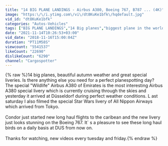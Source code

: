 ```yaml
---
title: "14 BIG PLANE LANDINGS - Airbus A380, Boeing 767, B787 ... (4K)"
image: "https:\/\/i.ytimg.com\/vi\/dt8KuKe1bfk\/hqdefault.jpg"
vid_id: "dt8KuKe1bfk"
categories: "Autos-Vehicles"
tags: ["BIG PLANE LANDINGS","14 Big planes","biggest plane in the world"]
date: "2021-11-14T10:26:53+03:00"
vid_date: "2018-11-16T15:00:04Z"
duration: "PT11M58S"
viewcount: "5541537"
likeCount: "22690"
dislikeCount: "6290"
channel: "Cargospotter"
---
```

{% raw %}14 big planes, beautiful autumn weather and great special liveries. Is there anything else you need for a perfect planespotting day? The special &quot;Wildlife&quot; Airbus A380 of Emirates is the most interesting Airbus A380 special livery which is currently cruising through the skies and yesterday it arrived at Düsseldorf during perfect weather conditions. L ast saturday I also filmed the special Star Wars livery of All Nippon Airways which arrived from Tokyo. <br /><br />Condor just started new long haul flights to the caribean and the new livery just looks stunning on the Boeing 767. It` s a pleasure to see these long haul birds on a daily basis at DUS from now on. <br /><br />Thanks for watching, new videos every tuesday and friday.{% endraw %}
